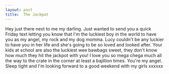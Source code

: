 ```yaml
---
layout: post
title:  The Jackpot
---
```

Hey just there next to me my darling. Just wanted to send you a quick Friday text letting you know that I'm the luckiest boy in the world to have you as my angel, my rock and my dog momma. Lucy couldn't be any luckier to have you in her life and she's going to be so loved and looked after. Your kids at school are also the luckiest wee bawbags sweet, they don't know how much they hit the jackpot with you! I love you so mega chega much all the way to the crate in the corner at least a bajillion times. You're my angel. Sleep tight and I'm looking forward to a good weekend with my girls xxxxxx
